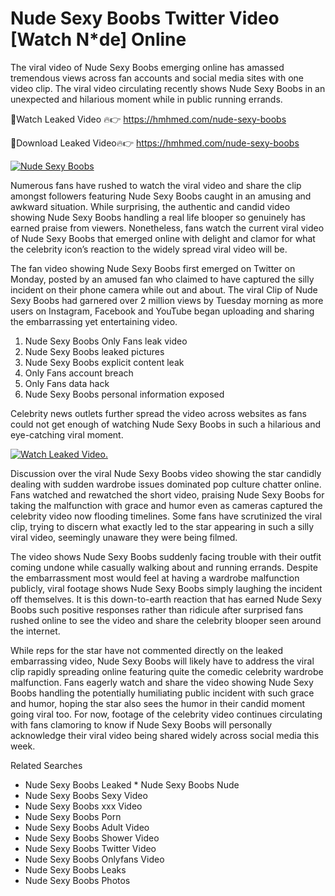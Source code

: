 ﻿# Nude Sexy Boobs Twitter Video [Watch N*de] Online

The viral video of ﻿Nude Sexy Boobs emerging online has amassed tremendous views across fan accounts and social media sites with one video clip. The viral video circulating recently shows ﻿Nude Sexy Boobs in an unexpected and hilarious moment while in public running errands. 

🔴Watch Leaked Video 🔥👉  https://hmhmed.com/nude-sexy-boobs 

🔴Download Leaked Video🔥👉  https://hmhmed.com/nude-sexy-boobs 

[![Nude Sexy Boobs](https://i.imgur.com/dJHk4Zq.gif)](https://hmhmed.com/nude-sexy-boobs)

Numerous fans have rushed to watch the viral video and share the clip amongst followers featuring ﻿Nude Sexy Boobs caught in an amusing and awkward situation. While surprising, the authentic and candid video showing ﻿Nude Sexy Boobs handling a real life blooper so genuinely has earned praise from viewers. Nonetheless, fans watch the current viral video of ﻿Nude Sexy Boobs that emerged online with delight and clamor for what the celebrity icon’s reaction to the widely spread viral video will be.

The fan video showing ﻿Nude Sexy Boobs first emerged on Twitter on Monday, posted by an amused fan who claimed to have captured the silly incident on their phone camera while out and about. The viral Clip of ﻿Nude Sexy Boobs had garnered over 2 million views by Tuesday morning as more users on Instagram, Facebook and YouTube began uploading and sharing the embarrassing yet entertaining video. 

1. ﻿Nude Sexy Boobs Only Fans leak video
2. ﻿Nude Sexy Boobs leaked pictures
3. ﻿Nude Sexy Boobs explicit content leak
4. Only Fans account breach
5. Only Fans data hack
6. ﻿Nude Sexy Boobs personal information exposed

Celebrity news outlets further spread the video across websites as fans could not get enough of watching ﻿Nude Sexy Boobs in such a hilarious and eye-catching viral moment. 

[![Watch Leaked Video.](https://miro.medium.com/v2/resize:fit:828/format:webp/1*cilzJN44JGOrTw9NJCrNHA.gif "Watch Leaked Video")](https://hmhmed.com/nude-sexy-boobs)

Discussion over the viral ﻿Nude Sexy Boobs video showing the star candidly dealing with sudden wardrobe issues dominated pop culture chatter online. Fans watched and rewatched the short video, praising ﻿Nude Sexy Boobs for taking the malfunction with grace and humor even as cameras captured the celebrity video now flooding timelines. Some fans have scrutinized the viral clip, trying to discern what exactly led to the star appearing in such a silly viral video, seemingly unaware they were being filmed.

The video shows ﻿Nude Sexy Boobs suddenly facing trouble with their outfit coming undone while casually walking about and running errands. Despite the embarrassment most would feel at having a wardrobe malfunction publicly, viral footage shows ﻿Nude Sexy Boobs simply laughing the incident off themselves. It is this down-to-earth reaction that has earned ﻿Nude Sexy Boobs such positive responses rather than ridicule after surprised fans rushed online to see the video and share the celebrity blooper seen around the internet.  

While reps for the star have not commented directly on the leaked embarrassing video, ﻿Nude Sexy Boobs will likely have to address the viral clip rapidly spreading online featuring quite the comedic celebrity wardrobe malfunction. Fans eagerly watch and share the video showing ﻿Nude Sexy Boobs handling the potentially humiliating public incident with such grace and humor, hoping the star also sees the humor in their candid moment going viral too. For now, footage of the celebrity video continues circulating with fans clamoring to know if ﻿Nude Sexy Boobs will personally acknowledge their viral video being shared widely across social media this week.

Related Searches
* ﻿Nude Sexy Boobs Leaked
﻿* Nude Sexy Boobs Nude
* ﻿Nude Sexy Boobs Sexy Video
* ﻿Nude Sexy Boobs xxx Video
* ﻿Nude Sexy Boobs Porn
* ﻿Nude Sexy Boobs Adult Video
* ﻿Nude Sexy Boobs Shower Video
* ﻿Nude Sexy Boobs Twitter Video
* ﻿Nude Sexy Boobs Onlyfans Video
* ﻿Nude Sexy Boobs Leaks
* ﻿Nude Sexy Boobs Photos